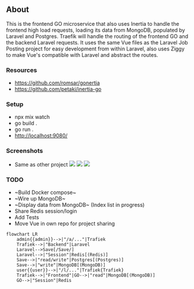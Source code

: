 ## About 

This is the frontend GO microservice that also uses Inertia to handle the frontend high load requests, loading its data from MongoDB, populated by Laravel and Postgres. Traefik will handle the routing of the frontend GO and the backend Laravel requests. It uses the same Vue files as the Laravel Job Posting project for easy development from within Laravel, also uses Ziggy to make Vue's compatible with Laravel and abstract the routes.

### Resources
- https://github.com/romsar/gonertia
- https://github.com/petaki/inertia-go

### Setup
- npx mix watch
- go build .
- go run .
- [http://localhost:9080/](http://localhost:9080/)

### Screenshots
- Same as other project
![](./readme/list.png)
![](./readme/create.png)
![](./readme/view.png)

### TODO
- ~Build Docker compose~
- ~Wire up MongoDB~
- ~Display data from MongoDB~ (Index list in progress)
- Share Redis session/login 
- Add Tests
- Move Vue in own repo for project sharing

```mermaid
flowchart LR
    admin{{admin}}-->|"/a/..."|Trafiek
    Trafiek-->|"Backend"|Laravel
    Laravel-->Save[/Save/]
    Laravel-->|"Session"|Redis[(Redis)]
    Save-->|"read/write"|Postgres[(Postgres)]
    Save-->|"write"|MongoDB[(MongoDB)]
    user{{user}}-->|"/l/..."|Trafiek{Trafiek}
    Trafiek-->|"Frontend"|GO-->|"read"|MongoDB[(MongoDB)]
    GO-->|"Session"|Redis
```
